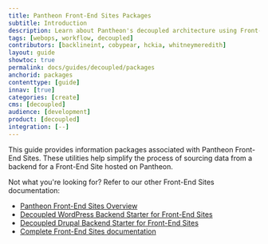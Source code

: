 ```yaml
---
title: Pantheon Front-End Sites Packages
subtitle: Introduction
description: Learn about Pantheon's decoupled architecture using Front-End Sites
tags: [webops, workflow, decoupled]
contributors: [backlineint, cobypear, hckia, whitneymeredith]
layout: guide
showtoc: true
permalink: docs/guides/decoupled/packages
anchorid: packages
contenttype: [guide]
innav: [true]
categories: [create]
cms: [decoupled]
audience: [development]
product: [decoupled]
integration: [--]
---
```


This guide provides information packages associated with Pantheon Front-End Sites. These utilities help simplify the process of sourcing data from a backend for a Front-End Site hosted on Pantheon.

Not what you're looking for? Refer to our other Front-End Sites documentation:

- [Pantheon Front-End Sites Overview](guides/decoupled/overview)
- [Decoupled WordPress Backend Starter for Front-End Sites](/guides/decoupled/wp-backend-starters)
- [Decoupled Drupal Backend Starter for Front-End Sites](/guides/decoupled/drupal-backend-starters)
- [Complete Front-End Sites documentation](/guides/decoupled)
